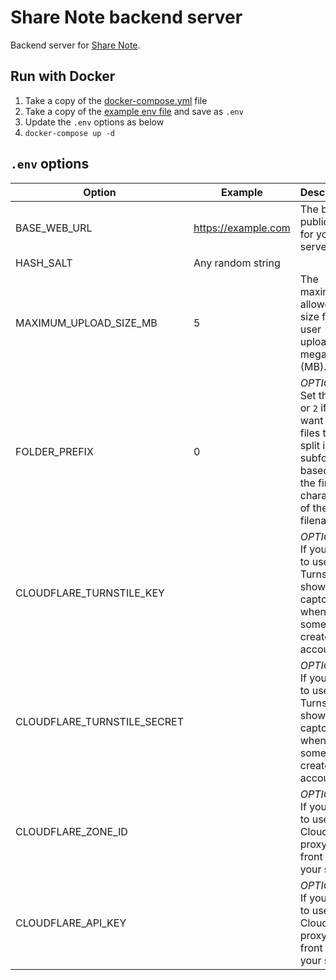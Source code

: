 # Share Note backend server

Backend server for [Share Note](https://github.com/alangrainger/share-note/).

## Run with Docker

1. Take a copy of the [docker-compose.yml](https://github.com/note-sx/server/blob/main/docker-compose.yml) file
2. Take a copy of the [example env file](https://github.com/note-sx/server/blob/main/.env.example) and save as `.env`
3. Update the `.env` options as below
4. `docker-compose up -d`

## `.env` options

| Option                      | Example             | Description                                                                                                                              |
|-----------------------------|---------------------|------------------------------------------------------------------------------------------------------------------------------------------|
| BASE_WEB_URL                | https://example.com | The base public URL for your server.                                                                                                     |
| HASH_SALT                   | Any random string   |                                                                                                                                          |
| MAXIMUM_UPLOAD_SIZE_MB      | 5                   | The maximum allowed size for user uploads in megabytes (MB).                                                                             |
| FOLDER_PREFIX               | 0                   | *OPTIONAL.* Set this to `1` or `2` if you want user files to be split into subfolders based on the first *N* characters of the filename. |
| CLOUDFLARE_TURNSTILE_KEY    |                     | *OPTIONAL.* If you want to use Turnstile to show a captcha when someone creates an account.                                              |
| CLOUDFLARE_TURNSTILE_SECRET |                     | *OPTIONAL.* If you want to use Turnstile to show a captcha when someone creates an account.                                              |
| CLOUDFLARE_ZONE_ID          |                     | *OPTIONAL.* If you want to use Cloudflare proxy in front of your server.                                                                 |
| CLOUDFLARE_API_KEY          |                     | *OPTIONAL.* If you want to use Cloudflare proxy in front of your server.                                                                 |
